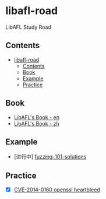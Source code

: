 # libafl-road

LibAFL Study Road

## Contents
- [libafl-road](#libafl-road)
  - [Contents](#contents)
  - [Book](#book)
  - [Example](#example)
  - [Practice](#practice)

## Book

- [LibAFL's Book - en](https://aflplus.plus/libafl-book/)
- [LibAFL's Book - zh](https://libafl-book-zh.zu1k.com/)

## Example

- [进行中] [fuzzing-101-solutions](https://github.com/epi052/fuzzing-101-solutions)

## Practice

- [x] [CVE-2014-0160 openssl heartbleed](./Practice/openssl_heartbleed/README.md)